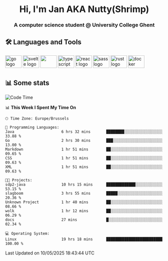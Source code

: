 <h1 align="center">Hi, I'm Jan AKA Nutty(Shrimp)</h1>
<h3 align="center">A computer science student @ University College Ghent</h3>

<h2 align="left">🛠️ Languages and Tools</h2>

###

<div align="left">
  <img src="https://cdn.jsdelivr.net/gh/devicons/devicon/icons/go/go-original.svg" height="40" width="52" alt="go logo"  />
  <img src="https://cdn.jsdelivr.net/gh/devicons/devicon@latest/icons/svelte/svelte-original.svg"  height="40" width="52" alt="svelte logo" />
  <img src="https://cdn.jsdelivr.net/gh/devicons/devicon@latest/icons/tailwindcss/tailwindcss-original.svg" height="40" width="52" />
  <img src="https://cdn.jsdelivr.net/gh/devicons/devicon/icons/typescript/typescript-original.svg" height="40" width="52" alt="typescript logo"  />
  <img src="https://cdn.jsdelivr.net/gh/devicons/devicon/icons/react/react-original.svg" height="40" width="52" alt="react logo"  />
  <img src="https://cdn.jsdelivr.net/gh/devicons/devicon/icons/sass/sass-original.svg" height="40" width="52" alt="sass logo"  />
  <img src="https://cdn.jsdelivr.net/gh/devicons/devicon@latest/icons/rust/rust-original.svg" height="40" width="52" alt="rust logo" />
  <img src="https://cdn.jsdelivr.net/gh/devicons/devicon/icons/docker/docker-original.svg" height="40" width="52" alt="docker logo"  />
</div>

<h2>📊 Some stats</h2>

<!--START_SECTION:waka-->
![Code Time](http://img.shields.io/badge/Code%20Time-5%2C901%20hrs%2014%20mins-blue)

📊 **This Week I Spent My Time On** 

```text
🕑︎ Time Zone: Europe/Brussels

💬 Programming Languages: 
Java                     6 hrs 32 mins       ████████░░░░░░░░░░░░░░░░░   33.88 % 
Go                       2 hrs 30 mins       ███░░░░░░░░░░░░░░░░░░░░░░   13.00 % 
Markdown                 1 hr 51 mins        ██░░░░░░░░░░░░░░░░░░░░░░░   09.65 % 
CSS                      1 hr 51 mins        ██░░░░░░░░░░░░░░░░░░░░░░░   09.63 % 
XML                      1 hr 51 mins        ██░░░░░░░░░░░░░░░░░░░░░░░   09.63 % 

🐱‍💻 Projects: 
sdp2-java                10 hrs 15 mins      █████████████░░░░░░░░░░░░   53.15 % 
slagboom                 3 hrs 55 mins       █████░░░░░░░░░░░░░░░░░░░░   20.36 % 
Unknown Project          1 hr 40 mins        ██░░░░░░░░░░░░░░░░░░░░░░░   08.66 % 
wolk                     1 hr 12 mins        ██░░░░░░░░░░░░░░░░░░░░░░░   06.29 % 
docs                     27 mins             █░░░░░░░░░░░░░░░░░░░░░░░░   02.34 % 

💻 Operating System: 
Linux                    19 hrs 18 mins      █████████████████████████   100.00 % 
```


 Last Updated on 10/05/2025 18:43:44 UTC
<!--END_SECTION:waka-->
